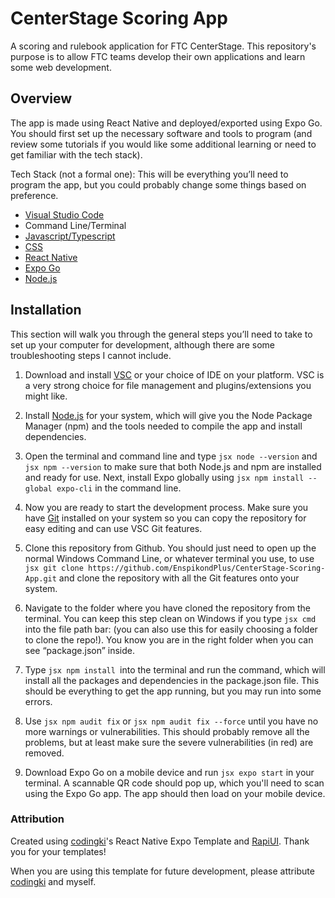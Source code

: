 # CenterStage Scoring App
A scoring and rulebook application for FTC CenterStage. This repository's purpose is to allow FTC teams develop their own applications and learn some web development.

## Overview
The app is made using React Native and deployed/exported using Expo Go. You should first set up the necessary software and tools to program (and review some tutorials if you would like some additional learning or need to get familiar with the tech stack).

Tech Stack (not a formal one):
This will be everything you’ll need to program the app, but you could probably change some things based on preference.
- [Visual Studio Code](https://code.visualstudio.com/)
- Command Line/Terminal
- [Javascript/Typescript](https://www.w3schools.com/js/)
- [CSS](https://www.w3schools.com/csSref/sel_class.php)
- [React Native](https://reactnative.dev/)
- [Expo Go](https://expo.dev/go)
- [Node.js](https://nodejs.org/en)

## Installation
This section will walk you through the general steps you’ll need to take to set up your computer for development, although there are some troubleshooting steps I cannot include.
1. Download and install [VSC](https://code.visualstudio.com/) or your choice of IDE on your platform. VSC is a very strong choice for file management and plugins/extensions you might like.

2. Install [Node.js](https://nodejs.org/en/download/prebuilt-installer) for your system, which will give you the Node Package Manager (npm) and the tools needed to compile the app and install dependencies.

3. Open the terminal and command line and type ```jsx node --version``` and ```jsx npm --version``` to make sure that both Node.js and npm are installed and ready for use. Next, install Expo globally using ```jsx npm install --global expo-cli``` in the command line.

4. Now you are ready to start the development process. Make sure you have [Git](https://git-scm.com/book/en/v2/Getting-Started-Installing-Git) installed on your system so you can copy the repository for easy editing and can use VSC Git features.

5. Clone this repository from Github. You should just need to open up the normal Windows Command Line, or whatever terminal you use, to use ```jsx git clone https://github.com/EnspikondPlus/CenterStage-Scoring-App.git``` and clone the repository with all the Git features onto your system.

6. Navigate to the folder where you have cloned the repository from the terminal. You can keep this step clean on Windows if you type ```jsx cmd``` into the file path bar: (you can also use this for easily choosing a folder to clone the repo!). You know you are in the right folder when you can see “package.json” inside.

7. Type ```jsx npm install ```into the terminal and run the command, which will install all the packages and dependencies in the package.json file. This should be everything to get the app running, but you may run into some errors.

8. Use ```jsx npm audit fix``` or ```jsx npm audit fix --force``` until you have no more warnings or vulnerabilities. This should probably remove all the problems, but at least make sure the severe vulnerabilities (in red) are removed.

9. Download Expo Go on a mobile device and run ```jsx expo start``` in your terminal. A scannable QR code should pop up, which you'll need to scan using the Expo Go app. The app should then load on your mobile device.

### Attribution
Created using [codingki](https://github.com/codingki)'s React Native Expo Template and [RapiUI](https://rapi-ui.kikiding.space/). Thank you for your templates!

When you are using this template for future development, please attribute [codingki](https://github.com/codingki) and myself.
